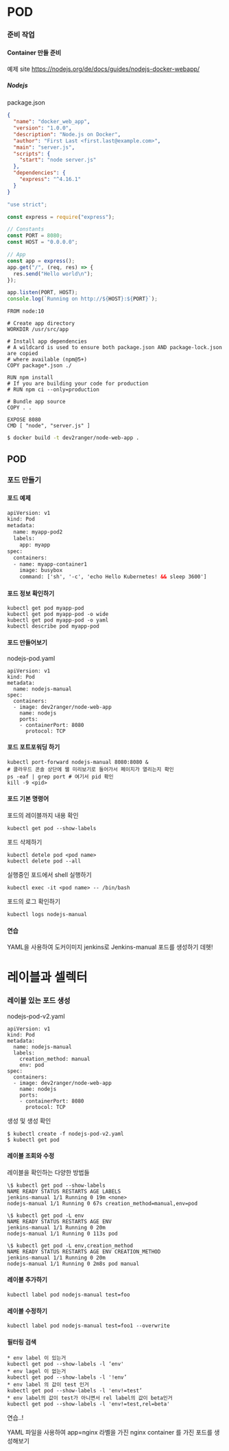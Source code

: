 # POD

### 준비 작업

#### Container 만들 준비

예제 site
https://nodejs.org/de/docs/guides/nodejs-docker-webapp/

##### Nodejs

package.json

```json
{
  "name": "docker_web_app",
  "version": "1.0.0",
  "description": "Node.js on Docker",
  "author": "First Last <first.last@example.com>",
  "main": "server.js",
  "scripts": {
    "start": "node server.js"
  },
  "dependencies": {
    "express": "^4.16.1"
  }
}
```

```javascript
"use strict";

const express = require("express");

// Constants
const PORT = 8080;
const HOST = "0.0.0.0";

// App
const app = express();
app.get("/", (req, res) => {
  res.send("Hello world\n");
});

app.listen(PORT, HOST);
console.log(`Running on http://${HOST}:${PORT}`);
```

```
FROM node:10

# Create app directory
WORKDIR /usr/src/app

# Install app dependencies
# A wildcard is used to ensure both package.json AND package-lock.json are copied
# where available (npm@5+)
COPY package*.json ./

RUN npm install
# If you are building your code for production
# RUN npm ci --only=production

# Bundle app source
COPY . .

EXPOSE 8080
CMD [ "node", "server.js" ]
```

```bash
$ docker build -t dev2ranger/node-web-app .

```

## POD

### 포드 만들기

#### 포드 예제

```xml
apiVersion: v1
kind: Pod
metadata:
  name: myapp-pod2
  labels:
    app: myapp
spec:
  containers:
  - name: myapp-container1
    image: busybox
    command: ['sh', '-c', 'echo Hello Kubernetes! && sleep 3600']
```

#### 포드 정보 확인하기

```
kubectl get pod myapp-pod
kubectl get pod myapp-pod -o wide
kubectl get pod myapp-pod -o yaml
kubectl describe pod myapp-pod
```

#### 포드 만들어보기

nodejs-pod.yaml

```
apiVersion: v1
kind: Pod
metadata:
  name: nodejs-manual
spec:
  containers:
  - image: dev2ranger/node-web-app
    name: nodejs
    ports:
    - containerPort: 8080
      protocol: TCP
```

#### 포드 포트포워딩 하기

```
kubectl port-forward nodejs-manual 8080:8080 &
# 클라우드 콘솔 상단에 웹 미리보기로 들어가서 페이지가 열리는지 확인
ps -eaf | grep port # 여기서 pid 확인
kill -9 <pid>
```

#### 포드 기본 명령어

포드의 레이블까지 내용 확인

```
kubectl get pod --show-labels
```

포드 삭제하기

```
kubectl detele pod <pod name>
kubectl delete pod --all
```

실행중인 포드에서 shell 실행하기

```
kubectl exec -it <pod name> -- /bin/bash
```

포드의 로그 확인하기

```
kubectl logs nodejs-manual
```

#### 연습

YAML을 사용하여 도커이미지 jenkins로 Jenkins-manual 포드를 생성하기 데헷!

# 레이블과 셀렉터

### 레이블 있는 포드 생성

nodejs-pod-v2.yaml

```
apiVersion: v1
kind: Pod
metadata:
  name: nodejs-manual
  labels:
    creation_method: manual
    env: pod
spec:
  containers:
  - image: dev2ranger/node-web-app
    name: nodejs
    ports:
    - containerPort: 8080
      protocol: TCP
```

생성 및 생성 확인

```
$ kubectl create -f nodejs-pod-v2.yaml
$ kubectl get pod
```

#### 레이블 조회와 수정

레이블을 확인하는 다양한 방법들

```
\$ kubectl get pod --show-labels
NAME READY STATUS RESTARTS AGE LABELS
jenkins-manual 1/1 Running 0 19m <none>
nodejs-manual 1/1 Running 0 67s creation_method=manual,env=pod
```

```
\$ kubectl get pod -L env
NAME READY STATUS RESTARTS AGE ENV
jenkins-manual 1/1 Running 0 20m
nodejs-manual 1/1 Running 0 113s pod
```

```
\$ kubectl get pod -L env,creation_method
NAME READY STATUS RESTARTS AGE ENV CREATION_METHOD
jenkins-manual 1/1 Running 0 20m
nodejs-manual 1/1 Running 0 2m8s pod manual
```

#### 레이블 추가하기

```
kubectl label pod nodejs-manual test=foo
```

#### 레이블 수정하기

```
kubectl label pod nodejs-manual test=foo1 --overwrite
```

#### 필터링 검색

```
* env label 이 있는거
kubectl get pod --show-labels -l ‘env'
* env lagel 이 없는거
kubectl get pod --show-labels -l '!env’
* env label 의 값이 test 인거
kubectl get pod --show-labels -l 'env!=test’
* env label의 값이 test가 아니면서 rel label의 값이 beta인거
kubectl get pod --show-labels -l 'env!=test,rel=beta'
```

연습..!

YAML 파일을 사용하여 app=nginx 라벨을 가진 nginx container 를 가진 포드를 생성해보기
